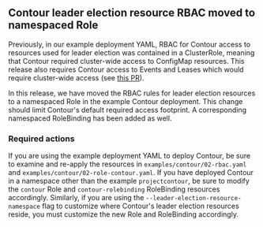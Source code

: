 ## Contour leader election resource RBAC moved to namespaced Role

Previously, in our example deployment YAML, RBAC for Contour access to resources used for leader election was contained in a ClusterRole, meaning that Contour required cluster-wide access to ConfigMap resources.
This release also requires Contour access to Events and Leases which would require cluster-wide access (see [this PR](https://github.com/projectcontour/contour/pull/4202)).

In this release, we have moved the RBAC rules for leader election resources to a namespaced Role in the example Contour deployment.
This change should limit Contour's default required access footprint.
A corresponding namespaced RoleBinding has been added as well.

### Required actions

If you are using the example deployment YAML to deploy Contour, be sure to examine and re-apply the resources in `examples/contour/02-rbac.yaml` and `examples/contour/02-role-contour.yaml`.
If you have deployed Contour in a namespace other than the example `projectcontour`, be sure to modify the `contour` Role and `contour-rolebinding` RoleBinding resources accordingly.
Similarly, if you are using the `--leader-election-resource-namespace` flag to customize where Contour's leader election resources reside, you must customize the new Role and RoleBinding accordingly.
